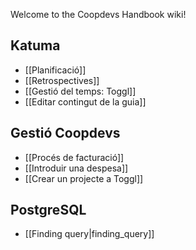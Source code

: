 Welcome to the Coopdevs Handbook wiki!

## Katuma

* [[Planificació]]
* [[Retrospectives]]
* [[Gestió del temps: Toggl]]
* [[Editar contingut de la guia]]

## Gestió Coopdevs

* [[Procés de facturació]]
* [[Introduir una despesa]]
* [[Crear un projecte a Toggl]]

## PostgreSQL

* [[Finding query|finding_query]]
